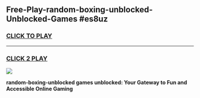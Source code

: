 
## Free-Play-random-boxing-unblocked-Unblocked-Games #es8uz
<h3>
<a href="https://news.freeplayer.one?title=random-boxing-unblocked&ref=8M">CLICK TO PLAY</a></h3>
<hr>

<h3>
<a href="https://news.freeplayer.one?title=random-boxing-unblocked&ref=8M">CLICK 2 PLAY</a>
  
</h3>

<a href="https://news.freeplayer.one?title=random-boxing-unblocked&ref=8M"><img src="https://clearcache.store/games.png"></a>


**random-boxing-unblocked games unblocked: Your Gateway to Fun and Accessible Online Gaming**
